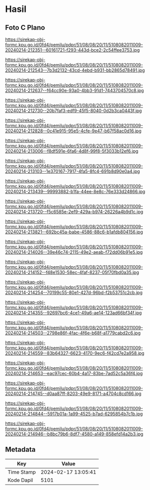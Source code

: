 # Hasil

## Foto C Plano

https://sirekap-obj-formc.kpu.go.id/0fd4/pemilu/pdpr/51/08/08/20/11/5108082011009-20240214-212351--60161721-f293-443d-bce2-2c54ffee3753.jpg

https://sirekap-obj-formc.kpu.go.id/0fd4/pemilu/pdpr/51/08/08/20/11/5108082011009-20240214-212543--7b3d2132-43cd-4ebd-b931-bb2865d78491.jpg

https://sirekap-obj-formc.kpu.go.id/0fd4/pemilu/pdpr/51/08/08/20/11/5108082011009-20240214-212637--f64cc90e-93a0-4bb3-91d1-7443704570c8.jpg

https://sirekap-obj-formc.kpu.go.id/0fd4/pemilu/pdpr/51/08/08/20/11/5108082011009-20240214-212730--20b7faf3-edf9-45f5-8040-0d2b3ca0443f.jpg

https://sirekap-obj-formc.kpu.go.id/0fd4/pemilu/pdpr/51/08/08/20/11/5108082011009-20240214-212828--0c41e915-95e5-4cfe-9e47-b67f58ac0d16.jpg

https://sirekap-obj-formc.kpu.go.id/0fd4/pemilu/pdpr/51/08/08/20/11/5108082011009-20240214-213006--f8df591e-6fa6-4d8f-99f8-5f3033b12ef6.jpg

https://sirekap-obj-formc.kpu.go.id/0fd4/pemilu/pdpr/51/08/08/20/11/5108082011009-20240214-213103--1e370167-7917-4fa5-8fc4-691b8d90e0a4.jpg

https://sirekap-obj-formc.kpu.go.id/0fd4/pemilu/pdpr/51/08/08/20/11/5108082011009-20240214-213439--99993882-b1fa-44ee-8e8c-76e333d24866.jpg

https://sirekap-obj-formc.kpu.go.id/0fd4/pemilu/pdpr/51/08/08/20/11/5108082011009-20240214-213720--f5c6585e-2ef9-429a-b974-26226a4b9d1c.jpg

https://sirekap-obj-formc.kpu.go.id/0fd4/pemilu/pdpr/51/08/08/20/11/5108082011009-20240214-213821--692bc45a-babe-4586-88c6-b1afdb804156.jpg

https://sirekap-obj-formc.kpu.go.id/0fd4/pemilu/pdpr/51/08/08/20/11/5108082011009-20240214-214026--39e46c74-2115-49e2-aeab-f72dd06b91e5.jpg

https://sirekap-obj-formc.kpu.go.id/0fd4/pemilu/pdpr/51/08/08/20/11/5108082011009-20240214-214152--f48e1530-58ec-4faf-8237-05f70fbd0a35.jpg

https://sirekap-obj-formc.kpu.go.id/0fd4/pemilu/pdpr/51/08/08/20/11/5108082011009-20240214-214254--70199c55-80e1-427d-96bd-f2b53751c2cb.jpg

https://sirekap-obj-formc.kpu.go.id/0fd4/pemilu/pdpr/51/08/08/20/11/5108082011009-20240214-214355--92697bc6-4ce1-49a6-ae14-123ad66bf34f.jpg

https://sirekap-obj-formc.kpu.go.id/0fd4/pemilu/pdpr/51/08/08/20/11/5108082011009-20240214-214503--2798e86f-4fac-4f6e-b68f-a1779cabd2c6.jpg

https://sirekap-obj-formc.kpu.go.id/0fd4/pemilu/pdpr/51/08/08/20/11/5108082011009-20240214-214559--83b64327-6623-4170-9ec6-f42cd7e2a958.jpg

https://sirekap-obj-formc.kpu.go.id/0fd4/pemilu/pdpr/51/08/08/20/11/5108082011009-20240214-214653--eac97cec-60b4-4a17-83be-7ad52c5a36f4.jpg

https://sirekap-obj-formc.kpu.go.id/0fd4/pemilu/pdpr/51/08/08/20/11/5108082011009-20240214-214745--d0aa87ff-8203-49e9-8171-a4704c8cd166.jpg

https://sirekap-obj-formc.kpu.go.id/0fd4/pemilu/pdpr/51/08/08/20/11/5108082011009-20240214-214844--5917b01a-1a99-4525-b7ad-6295854b7c1b.jpg

https://sirekap-obj-formc.kpu.go.id/0fd4/pemilu/pdpr/51/08/08/20/11/5108082011009-20240214-214946--b8bc79b6-8df7-4580-a149-858efd14a2b3.jpg


## Metadata

| Key        | Value               |
| ---------- | ------------------- |
| Time Stamp | 2024-02-17 13:05:41 |
| Kode Dapil | 5101                |



